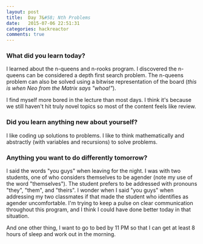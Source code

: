 ```yaml
---
layout: post
title:  Day 7&#58; Nth Problems
date:   2015-07-06 22:51:31
categories: hackreactor
comments: true
---
```


### What did you learn today?

I learned about the n-queens and n-rooks program. I discovered the n-queens can be considered a depth first search problem. The n-queens problem can also be solved using a bitwise representation of the board (*this is when Neo from the Matrix says "whoa!"*).

I find myself more bored in the lecture than most days. I think it's because we still haven't hit truly novel topics so most of the content feels like review.

### Did you learn anything new about yourself?

I like coding up solutions to problems. I like to think mathematically and abstractly (with variables and recursions) to solve problems.

### Anything you want to do differently tomorrow?

I said the words "you guys" when leaving for the night. I was with two students, one of who considers themselves to be agender (note my use of the word "themselves"). The student prefers to be addressed with pronouns "they", "them", and "theirs". I wonder when I said "you guys" when addressing my two classmates if that made the student who identifies as agender uncomfortable. I'm trying to keep a pulse on clear communication throughout this program, and I think I could have done better today in that situation.

And one other thing, I want to go to bed by 11 PM so that I can get at least 8 hours of sleep and work out in the morning.
